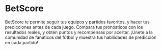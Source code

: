 # BetScore
BetScore te permite seguir tus equipos y partidos favoritos, y hacer tus predicciones antes de cada juego. Compara tus pronósticos con los resultados reales, y obtén puntos y recompensas por acertar. ¡Únete a la comunidad de fanáticos del fútbol y muestra tus habilidades de predicción en cada partido!
